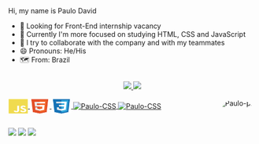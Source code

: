## 

Hi, my name is Paulo David 

- 🔭 Looking for Front-End internship vacancy
- 🌱 Currently I'm more focused on studying HTML, CSS and JavaScript
- 👯 I try to collaborate with the company and with my teammates
- 😄 Pronouns: He/His 
- 🗺️ From: Brazil 

##

<div align="center">
  <a href="https://github.com/PauloDavisr1">
  <img height="180em" src="https://github-readme-stats.vercel.app/api?username=PauloDavisr1&show_icons=true&theme=dark&include_all_commits=true&count_private=true"/>
  <img height="180em" src="https://github-readme-stats.vercel.app/api/top-langs/?username=PauloDavisr1&layout=compact&langs_count=7&theme=dark"/>
</div>

<div style="display: inline_block"><br>
  <img align="center" alt="Paulo-Js" height="30" width="40" src="https://raw.githubusercontent.com/devicons/devicon/master/icons/javascript/javascript-plain.svg">
  <img align="center" alt="Paulo-HTML" height="30" width="40" src="https://raw.githubusercontent.com/devicons/devicon/master/icons/html5/html5-original.svg">
  <img align="center" alt="Paulo-CSS" height="30" width="40" src="https://raw.githubusercontent.com/devicons/devicon/master/icons/css3/css3-original.svg">
  <img align="center" alt="Paulo-CSS" height="30" width="40" src="https://raw.githubusercontent.com/devicons/devicon/master/icons/css3/react-original.svg">
  <img align="center" alt="Paulo-CSS" height="30" width="40" src="https://raw.githubusercontent.com/devicons/devicon/master/icons/css3/typescript-original.svg">
  <img align="right" alt="Paulo-pic" height="150" style="border-radius: 50px;" src="https://user-images.githubusercontent.com/96534390/153654257-ba1cd089-559c-4df0-b681-d2e3ce1f0ac6.gif">
</div>
  
##
  
  <div>
    <a href="https://instagram.com/paulo_davisr" target="_blank"><img src="https://img.shields.io/badge/-Instagram-%23E4405F?style=for-the-badge&logo=instagram&logoColor=white" target="_blank"></a>
    <a href="https://www.linkedin.com/in/paulo-rodrigues-4a8498229/" target="_blank"><img src="https://img.shields.io/badge/-LinkedIn-%230077B5?style=for-the-badge&logo=linkedin&logoColor=white" target="_blank"></a>
    <a href = "mailto:paulodavidesouza@hotmail.com"><img src="https://img.shields.io/badge/-Email-%23333?style=for-the-badge&logo=email&logoColor=white" target="_blank"></a>
 </div>
